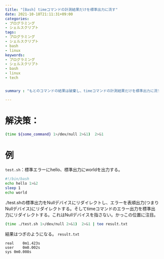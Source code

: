 ```yaml
---
title: "[Bash] timeコマンドの計測結果だけを標準出力に流す"
date: 2021-10-18T21:11:31+09:00
categories:
- プログラミング
- シェルスクリプト
tags:
- プログラミング
- シェルスクリプト
- bash
- linux
keywords:
- プログラミング
- シェルスクリプト
- bash
- linux
- tech


summary : "もとのコマンドの結果は破棄し、timeコマンドの計測結果だけを標準出力に流す"

---
```


# 解決策：
```bash
(time ${some_command} 1>/dev/null 2>&1)  2>&1 
```

# 例
`test.sh`：標準エラーにhello、標準出力にworldを出力する。
```bash
#!/bin/bash
echo hello 1>&2
sleep 1
echo world
```
./test.shの標準出力をNullデバイスにリダイレクトし、エラーを表順出力(つまりNullデバイス)にリダイレクトする。そしてtimeコマンドのエラー出力を標準出力にリダイレクトする。これはNullデバイスを指さない。かっこの位置に注目。
```bash
(time ./test.sh 1>/dev/null 2>&1)  2>&1 | tee result.txt
```
結果はつぎのようになる。
`result.txt`
```
real	0m1.423s
user	0m0.002s
sys	0m0.008s
```
